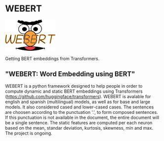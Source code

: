 

# WEBERT 

![Image](https://github.com/PauPerezT/WEBERT/blob/master/logo_wb.png?raw=true)


Getting BERT embeddings from Transformers.

## "WEBERT: Word Embedding using BERT"

WEBERT is a python framework designed to help people in order to compute dynamic and static BERT embeddings using Transformers (https://github.com/huggingface/transformers). WEBERT is avalable for english and spanish (multilingual) models, as well as for base and large models. It also considered cased and lower-cased cases. The sentences are choosen according to the punctuation '.', to form composed sentences. If this punctuation is not available in the document, the entire document will be a single sentence. The static features are computed per each neuron based on the mean, standar deviation, kurtosis, skewness, min and max. The project is ongoing.
